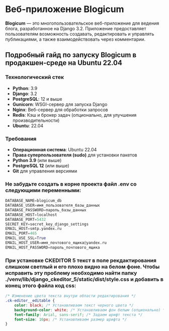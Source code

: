 # Веб-приложение Blogicum

**Blogicum** — это многопользовательское веб-приложение для ведения блога, разработанное на Django 3.2. Приложение предоставляет пользователям возможность создавать, редактировать и управлять публикациями, а также взаимодействовать через комментарии.

## Подробный гайд по запуску Blogicum в продакшен-среде на Ubuntu 22.04

### Технологический стек

- **Python**: 3.9
- **Django**: 3.2
- **PostgreSQL**: 12 и выше
- **Gunicorn**: WSGI-сервер для запуска Django
- **Nginx**: Веб-сервер для обработки запросов
- **Redis**: Кэш и брокер задач (опционально, для улучшения производительности)
- **Ubuntu**: 22.04

### Требования

- **Операционная система**: Ubuntu 22.04
- **Права суперпользователя (sudo)** для установки пакетов
- **Python 3.9** (или выше)
- **PostgreSQL 12** (или выше)
- **Git** для управления версиями

### Не забудьте создать в корне проекта файл .env со следующими переменными:
```python
DATABASE_NAME=blogicum_db
DATABASE_USER=имя_пользователя_базы_данных
DATABASE_PASSWORD=пароль_базы_данных
DATABASE_HOST=localhost
DATABASE_PORT=5432
SECRET_KEY=secret_key_django_settings
EMAIL_HOST=smtp.yandex.ru
EMAIL_PORT=465
EMAIL_USE_SSL=True
EMAIL_HOST_USER=имя_почтового_ящика@yandex.ru
EMAIL_HOST_PASSWORD=пароль_почтового_ящика
```

### При установке CKEDITOR 5 текст в поле рекдактирования слишком светлый и его плохо видно на белом фоне. Чтобы исправить эту проблему необходимо найти папку ./venv/lib/django_ckeditor_5/static/dist/style.css и добавить в конец этого файла код css:
```css
/* Изменение цвета текста внутри области редактирования */
.ck-editor__editable {
    color: black; /* Устанавливаем текст черного цвета */
    background-color: white; /* Устанавливаем фон белым (опционально) */
    font-family: Arial, sans-serif; /* Задаем шрифт текста */
    font-size: 16px; /* Устанавливаем размер шрифта */
}
```


